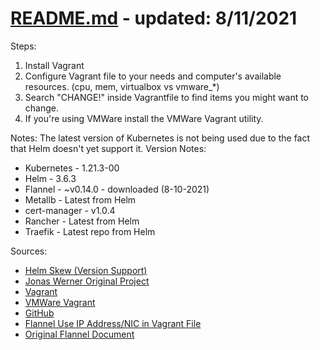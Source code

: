 # [README.md](./README.md) - updated: 8/11/2021
Steps:
 1. Install Vagrant
 2. Configure Vagrant file to your needs and computer's available resources. (cpu, mem, virtualbox vs vmware_*) 
 3. Search "CHANGE!" inside Vagrantfile to find items you might want to change.
 4. If you're using VMWare install the VMWare Vagrant utility.

Notes: The latest version of Kubernetes is not being used due to the fact that Helm doesn't yet support it.
Version Notes:

 - Kubernetes - 1.21.3-00
 - Helm - 3.6.3
 - Flannel - ~v0.14.0 - downloaded (8-10-2021)
 - Metallb - Latest from Helm
 - cert-manager - v1.0.4
 - Rancher - Latest from Helm
 - Traefik - Latest repo from Helm

Sources:
 - [Helm Skew (Version Support)](https://helm.sh/docs/topics/version_skew/)
 - [Jonas Werner Original Project](https://jonamiki.com/2019/11/09/kubernetes-home-lab-upgraded-edition-with-functional-loadbalancer-and-external-access-to-pods/)
 - [Vagrant](https://www.vagrantup.com/downloads)
 - [VMWare Vagrant](https://www.vagrantup.com/docs/providers/vmware/vagrant-vmware-utility)
 - [GitHub](https://github.com/jonas-werner/k8s-home-lab-with-vagrant)
 - [Flannel Use IP Address/NIC in Vagrant File](https://stackoverflow.com/questions/47845739/configuring-flannel-to-use-a-non-default-interface-in-kubernetes)
 - [Original Flannel Document](https://raw.githubusercontent.com/coreos/flannel/master/Documentation/kube-flannel.yml)